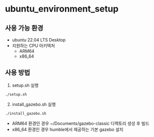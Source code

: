 # ubuntu_environment_setup

## 사용 가능 환경
- ubuntu 22.04 LTS Desktop
- 지원하는 CPU 아키텍처
    - ARM64
    - x86_64

## 사용 방법
1. setup.sh 실행
```bash
./setup.sh
```
2. install_gazebo.sh 실행
```bash
./install_gazebo.sh
```
- ARM64 환경인 경우 ~/Documents/gazebo-classic 디렉토리 생성 후 빌드
- x86_64 환경인 경우 humble에서 제공하는 기본 gazebo 설치